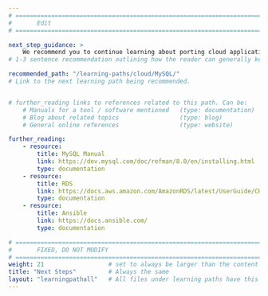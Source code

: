 ```yaml
---
# ================================================================================
#       Edit
# ================================================================================

next_step_guidance: >
    We recommend you to continue learning about porting cloud applications to the Arm architecture for increased performance and cost savings. The learning path on MySQL is a great next step.
# 1-3 sentence recommendation outlining how the reader can generally keep learning about these topics, and a specific explanation of why the next step is being recommended.

recommended_path: "/learning-paths/cloud/MySQL/"
# Link to the next learning path being recommended.


# further_reading links to references related to this path. Can be:
    # Manuals for a tool / software mentioned   (type: documentation)
    # Blog about related topics                 (type: blog)
    # General online references                 (type: website) 

further_reading:
    - resource:
        title: MySQL Manual
        link: https://dev.mysql.com/doc/refman/8.0/en/installing.html
        type: documentation
    - resource:
        title: RDS
        link: https://docs.aws.amazon.com/AmazonRDS/latest/UserGuide/CHAP_GettingStarted.CreatingConnecting.MySQL.html
        type: documentation
    - resource:
        title: Ansible
        link: https://docs.ansible.com/
        type: documentation

# ================================================================================
#       FIXED, DO NOT MODIFY
# ================================================================================
weight: 21                  # set to always be larger than the content in this path, and one more than 'review'
title: "Next Steps"         # Always the same
layout: "learningpathall"   # All files under learning paths have this same wrapper
---
```


